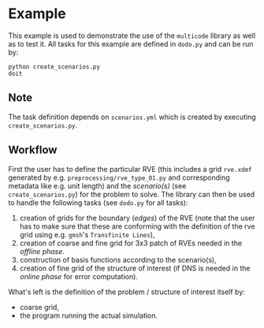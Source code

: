 # Example

This example is used to demonstrate the use of the `multicode` library as well as to test it.
All tasks for this example are defined in `dodo.py` and can be run by:
```
python create_scenarios.py
doit
```

Note
----
The task definition depends on `scenarios.yml` which is created by executing `create_scenarios.py`.

## Workflow

First the user has to define the particular RVE (this includes a grid ``rve.xdmf`` generated by 
e.g. `preprocessing/rve_type_01.py` and corresponding metadata like e.g. unit length) and the
*scenario(s)* (see `create_scenarios.py`) for the problem to solve.
The library can then be used to handle the following tasks (see ``dodo.py`` for all tasks):
1. creation of grids for the boundary (*edges*) of the RVE (note that the user has to make
sure that these are conforming with the definition of the rve grid using e.g. ``gmsh``'s ``Transfinite Lines``),
2. creation of coarse and fine grid for 3x3 patch of RVEs needed in the *offline phase*.
3. construction of basis functions according to the scenario(s),
4. creation of fine grid of the structure of interest (if DNS is needed in the *online phase* for error computation).

What's left is the definition of the problem / structure of interest itself by:
* coarse grid,
* the program running the actual simulation.
